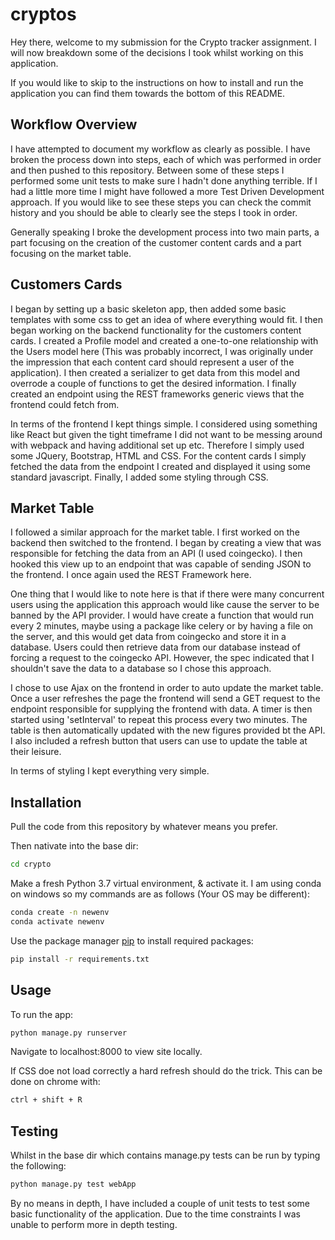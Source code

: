 # cryptos

Hey there, welcome to my submission for the Crypto tracker assignment. I will now breakdown some of the decisions I took whilst working on this application. 

If you would like to skip to the instructions on how to install and run the application you can find them towards the bottom of this README. 

## Workflow Overview

I have attempted to document my workflow as clearly as possible. I have broken the process down into steps, each of which was performed in order and then pushed to this repository. Between some of these steps I performed some unit tests to make sure I hadn't done anything terrible. If I had a little more time I might have followed a more Test Driven Development approach. If you would like to see these steps you can check the commit history and you should be able to clearly see the steps I took in order. 

Generally speaking I broke the development process into two main parts, a part focusing on the creation of the customer content cards and a part focusing on the market table.

## Customers Cards 

I began by setting up a basic skeleton app, then added some basic templates with some css to get an idea of where everything would fit. I then began working on the backend functionality for the customers content cards. I created a Profile model and created a one-to-one relationship with the Users model here (This was probably incorrect, I was originally under the impression that each content card should represent a user of the application). I then created a serializer to get data from this model and overrode a couple of functions to get the desired information. I finally created an endpoint using the REST frameworks generic views that the frontend could fetch from. 

In terms of the frontend I kept things simple. I considered using something like React but given the tight timeframe I did not want to be messing around with webpack and having additional set up etc. Therefore I simply used some JQuery, Bootstrap, HTML and CSS. For the content cards I simply fetched the data from the endpoint I created and displayed it using some standard javascript. Finally, I added some styling through CSS.  


## Market Table

I followed a similar approach for the market table. I first worked on the backend then switched to the frontend. I began by creating a view that was responsible for fetching the data from an API (I used coingecko). I then hooked this view up to an endpoint that was capable of sending JSON to the frontend. I once again used the REST Framework here.

One thing that I would like to note here is that if there were many concurrent users using the application this approach would like cause the server to be banned by the API provider. I would have create a function that would run every 2 minutes, maybe using a package like celery or by having a file on the server, and this would get data from coingecko and store it in a database. Users could then retrieve data from our database instead of forcing a request to the coingecko API. However, the spec indicated that I shouldn't save the data to a database so I chose this approach.  

I chose to use Ajax on the frontend in order to auto update the market table. Once a user refreshes the page the frontend will send a GET request to the endpoint responsible for supplying the frontend with data. A timer is then started using 'setInterval' to repeat this process every two minutes. The table is then automatically updated with the new figures provided bt the API. I also included a refresh button that users can use to update the table at their leisure. 

In terms of styling I kept everything very simple.

## Installation

Pull the code from this repository by whatever means you prefer.

Then nativate into the base dir:

```bash
cd crypto
```

Make a fresh Python 3.7 virtual environment, & activate it. I am using conda on windows so my commands are as follows (Your OS may be different):

```bash
conda create -n newenv
conda activate newenv
```

Use the package manager [pip](https://pip.pypa.io/en/stable/) to install required packages:

```bash
pip install -r requirements.txt
```

## Usage

To run the app: 

```bash
python manage.py runserver
```

Navigate to localhost:8000 to view site locally.

If CSS doe not load correctly a hard refresh should do the trick. This can be done on chrome with:

```bash
ctrl + shift + R
```


## Testing

Whilst in the base dir which contains manage.py tests can be run by typing the following:

```bash
python manage.py test webApp
```

By no means in depth, I have included a couple of unit tests to test some basic functionality of the application. Due to the time constraints I was unable to perform more in depth testing. 

